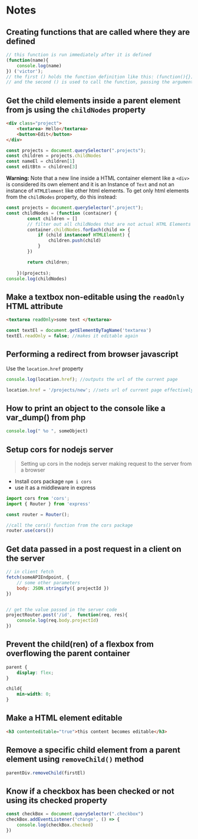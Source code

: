 # Notes

## Creating functions that are called where they are defined
```js
// this function is run immediately after it is defined
(function(name){
    console.log(name)
}) ('victor');
// the first () holds the function definition like this: (function(){})  
// and the second () is used to call the function, passing the arguments if the function needs any like this: ('victor')
```

## Get the child elements inside a parent element from js using the `childNodes` property
```html
<div class="project">
    <textarea> Hello</textarea>
    <button>Edit</button>
</div>
```

```js
const projects = document.querySelector(".projects");
const children = projects.childNodes
const nameEl = children[1]
const editBtn = children[3]
```

**Warning:** Note that a new line inside a HTML container element like a `<div>` is considered its own element and it is an Instance of `Text` and not an instance of  `HTMLElement` like other html elements. To get only html elements from the `childNodes` property, do this instead:

```js
const projects = document.querySelector(".project");
const childNodes = (function (container) {
        const children = []
        // filter out all childNodes that are not actual HTML Elements by checking that they are instances of HTMLElement
        container.childNodes.forEach(child => {
            if (child instanceof HTMLElement) {
                children.push(child)
            }
        })

        return children;
        
    })(projects);
console.log(childNodes)
```

## Make a textbox non-editable using the `readOnly` HTML attribute
```html
<textarea readOnly>some text </textarea>
```

```js
const textEl = document.getElementByTagName('textarea')
textEl.readOnly = false; //makes it editable again
```

## Performing a redirect from browser javascript
Use the `location.href` property
```js
console.log(location.href); //outputs the url of the current page

location.href = '/projects/new'; //sets url of current page effectively redirecting the page. You can also specify an absolute url like `https://freecodecamp.org`
```

## How to print an object to the console like a var_dump() from php
```js
console.log(" %o ", someObject)
```

## Setup cors for nodejs server
> Setting up cors in the nodejs server making request to the server from a browser

- Install cors package
`npm i cors`
- use it as a middleware in express
```js
import cors from 'cors';
import { Router } from 'express'

const router = Router();

//call the cors() function from the cors package
router.use(cors())
``` 

## Get data passed in a post request in a client on the server
```js
// in client fetch
fetch(someAPIEndpoint, {
    // some other parameters
    body: JSON.stringify({ projectId })
})


// get the value passed in the server code
projectRouter.post('/id',  function(req, res){
    console.log(req.body.projectId)
})

```

## Prevent the child(ren) of a flexbox from overflowing the parent container
```css
parent { 
    display: flex;
}

child{
    min-width: 0;
}
```

## Make a HTML element editable
```html
<h3 contenteditable="true">this content becomes editable</h3>
```

## Remove a specific child element from a parent element using `removeChild()` method
```js
parentDiv.removeChild(firstEl)
```

## Know if a checkbox has been checked or not using its **checked** property
```js
const checkBox = document.querySelector(".checkbox")
checkBox.addEventListener('change', () => {
    console.log(checkBox.checked)
})
```